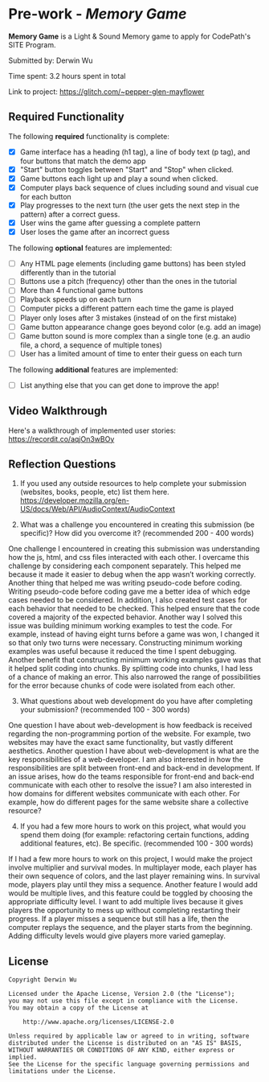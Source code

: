# Pre-work - *Memory Game*

**Memory Game** is a Light & Sound Memory game to apply for CodePath's SITE Program. 

Submitted by: Derwin Wu

Time spent: 3.2 hours spent in total

Link to project: https://glitch.com/~pepper-glen-mayflower

## Required Functionality

The following **required** functionality is complete:

* [x] Game interface has a heading (h1 tag), a line of body text (p tag), and four buttons that match the demo app
* [x] "Start" button toggles between "Start" and "Stop" when clicked. 
* [x] Game buttons each light up and play a sound when clicked. 
* [x] Computer plays back sequence of clues including sound and visual cue for each button
* [x] Play progresses to the next turn (the user gets the next step in the pattern) after a correct guess. 
* [x] User wins the game after guessing a complete pattern
* [x] User loses the game after an incorrect guess

The following **optional** features are implemented:

* [ ] Any HTML page elements (including game buttons) has been styled differently than in the tutorial
* [ ] Buttons use a pitch (frequency) other than the ones in the tutorial
* [ ] More than 4 functional game buttons
* [ ] Playback speeds up on each turn
* [ ] Computer picks a different pattern each time the game is played
* [ ] Player only loses after 3 mistakes (instead of on the first mistake)
* [ ] Game button appearance change goes beyond color (e.g. add an image)
* [ ] Game button sound is more complex than a single tone (e.g. an audio file, a chord, a sequence of multiple tones)
* [ ] User has a limited amount of time to enter their guess on each turn

The following **additional** features are implemented:

- [ ] List anything else that you can get done to improve the app!

## Video Walkthrough

Here's a walkthrough of implemented user stories:
https://recordit.co/aqjOn3wBOy


## Reflection Questions
1. If you used any outside resources to help complete your submission (websites, books, people, etc) list them here. 
https://developer.mozilla.org/en-US/docs/Web/API/AudioContext/AudioContext

2. What was a challenge you encountered in creating this submission (be specific)? How did you overcome it? (recommended 200 - 400 words) 

One challenge I encountered in creating this submission was understanding how the js, html, and css files interacted with each other. I overcame this challenge by considering each component separately. This helped me because it made it easier to debug when the app wasn’t working correctly. Another thing that helped me was writing pseudo-code before coding. Writing pseudo-code before coding  gave me a better idea of which edge cases needed to be considered. In addition, I also created test cases for each behavior that needed to be checked. This helped ensure that the code covered a majority of the expected behavior. Another way I solved this issue was building minimum working examples to test the code. For example, instead of having eight turns before a game was won, I changed it so that only two turns were necessary. Constructing minimum working examples was useful because it reduced the time I spent debugging. Another benefit that constructing minimum working examples gave was that it helped split coding into chunks. By splitting code into chunks, I had less of a chance of making an error. This also narrowed the range of possibilities for the error because chunks of code were isolated from each other.

3. What questions about web development do you have after completing your submission? (recommended 100 - 300 words) 

One question I have about web-development is how feedback is received regarding the non-programming portion of the website. For example, two websites may have the exact same functionality, but vastly different aesthetics. Another question I have about web-development is what are the key responsibilities of a web-developer. I am also interested in how the responsibilities are split between front-end and back-end in development. If an issue arises, how do the teams responsible for front-end and back-end communicate with each other to resolve the issue? I am also interested in how domains for different websites communicate with each other. For example, how do different pages for the same website share a collective resource?

4. If you had a few more hours to work on this project, what would you spend them doing (for example: refactoring certain functions, adding additional features, etc). Be specific. (recommended 100 - 300 words) 

If I had a few more hours to work on this project, I would make the project involve multiplier and survival modes. In multiplayer mode, each player has their own sequence of colors, and the last player remaining wins. In survival mode, players play until they miss a sequence. Another feature I would add would be multiple lives, and this feature could be toggled by choosing the appropriate difficulty level. I want to add multiple lives because it gives players the opportunity to mess up without completing restarting their progress. If a player misses a sequence but still has a life, then the computer replays the sequence, and the player starts from the beginning. Adding difficulty levels would give players more varied gameplay.


## License

    Copyright Derwin Wu

    Licensed under the Apache License, Version 2.0 (the "License");
    you may not use this file except in compliance with the License.
    You may obtain a copy of the License at

        http://www.apache.org/licenses/LICENSE-2.0

    Unless required by applicable law or agreed to in writing, software
    distributed under the License is distributed on an "AS IS" BASIS,
    WITHOUT WARRANTIES OR CONDITIONS OF ANY KIND, either express or implied.
    See the License for the specific language governing permissions and
    limitations under the License.
